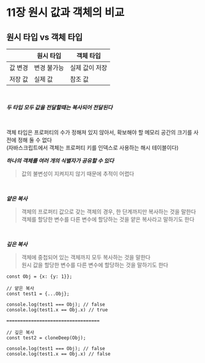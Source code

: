 # 11장 원시 값과 객체의 비교

## 원시 타입 vs 객체 타입

|         | 원시 타입   | 객체 타입      |
| ------- | ----------- | -------------- |
| 값 변경 | 변경 불가능 | 실제 값이 저장 |
| 저장 값 | 실제 값     | 참조 값        |

<br>

**_두 타입 모두 값을 전달할때는 복사되어 전달된다_**

<br>

객체 타입은 프로퍼티의 수가 정해져 있지 않아서, 확보해야 할 메모리 공간의 크기를 사전에 정해 둘 수 없다<br>(자바스크립트에서 객체는 프로퍼티 키를 인덱스로 사용하는 해시 테이블이다)

**_하나의 객체를 여러 개의 식별자가 공유할 수 있다_**

> 값의 불변성이 지켜지지 않기 때문에 추적이 어렵다

<br>

**_얕은 복사_**

> 객체의 프로퍼티 값으로 갖는 객체의 경우, 한 단계까지만 복사하는 것을 말한다<br>객체를 할당한 변수를 다른 변수에 할당하는 것을 얕은 복사라고 말하기도 한다

<br>

**_깊은 복사_**

> 객체에 중첩되어 있는 객체까지 모두 복사하는 것을 말한다<br>원시 값을 할당한 변수를 다른 변수에 할당하는 것을 말하기도 한다

```
const Obj = {x: {y: 1}};

// 얕은 복사
const test1 = {...Obj};

console.log(test1 === Obj); // false
console.log(test1.x == Obj.x) // true

==================================

// 깊은 복사
const test2 = cloneDeep(Obj);

console.log(test1 === Obj); // false
console.log(test1.x == Obj.x) // false
```

